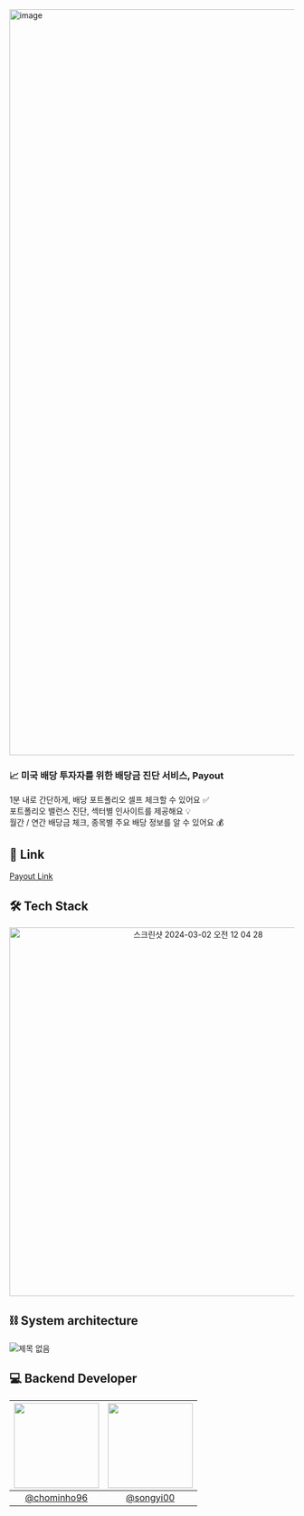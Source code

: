 <img width="1317" alt="image" src="https://github.com/Nexters/payout-server/assets/52441906/5db4b8f8-946f-4975-b030-5633e7daa51d">



<h3> 📈 미국 배당 투자자를 위한 배당금 진단 서비스, Payout </h3>   

1분 내로 간단하게, 배당 포트폴리오 셀프 체크할 수 있어요 ✅️  
포트폴리오 밸런스 진단, 섹터별 인사이트를 제공해요 💡  
월간 / 연간 배당금 체크, 종목별 주요 배당 정보를 알 수 있어요 💰


## 🔗 Link
[Payout Link](https://pay-out.us)


## 🛠️ Tech Stack
<p align="center"><img width="651" alt="스크린샷 2024-03-02 오전 12 04 28" src="https://github.com/Nexters/payout-server/assets/66549638/493843fe-6da7-4db5-8097-4f221d11669c"></p>

## ⛓️ System architecture
![제목 없음](https://github.com/Nexters/payout-client/assets/66549638/b0961bac-23fc-40da-8de7-2960f6035683)

## 💻 Backend Developer
|<img src="https://avatars.githubusercontent.com/u/66549638?v=4" width="150" height="150"/>|<img src="https://avatars.githubusercontent.com/u/52441906?v=4" width="150" height="150"/>|
|:-:|:-:|
|[@chominho96](https://github.com/chominho96)|[@songyi00](https://github.com/songyi00)|

